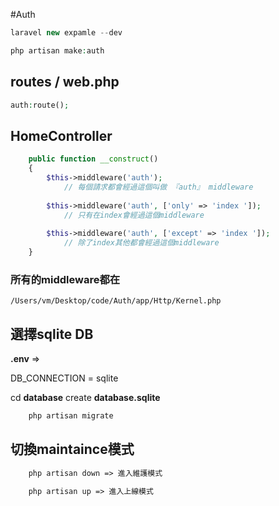 #Auth



~~~php
laravel new expamle --dev

php artisan make:auth
~~~

## routes / web.php 
~~~php
auth:route();
~~~

## HomeController
~~~php
    public function __construct()
    {
        $this->middleware('auth'); 
            // 每個請求都會經過這個叫做 『auth』 middleware
            
        $this->middleware('auth', ['only' => 'index ']);
            // 只有在index會經過這個middleware
            
        $this->middleware('auth', ['except' => 'index ']);
            // 除了index其他都會經過這個middleware
    }
~~~


### 所有的middleware都在

    /Users/vm/Desktop/code/Auth/app/Http/Kernel.php

## 選擇sqlite DB
**.env** =>

DB_CONNECTION = sqlite

cd **database** create **database.sqlite**

~~~php
    php artisan migrate
~~~


## 切換maintaince模式

~~~php
    php artisan down => 進入維護模式
    
    php artisan up => 進入上線模式
~~~







